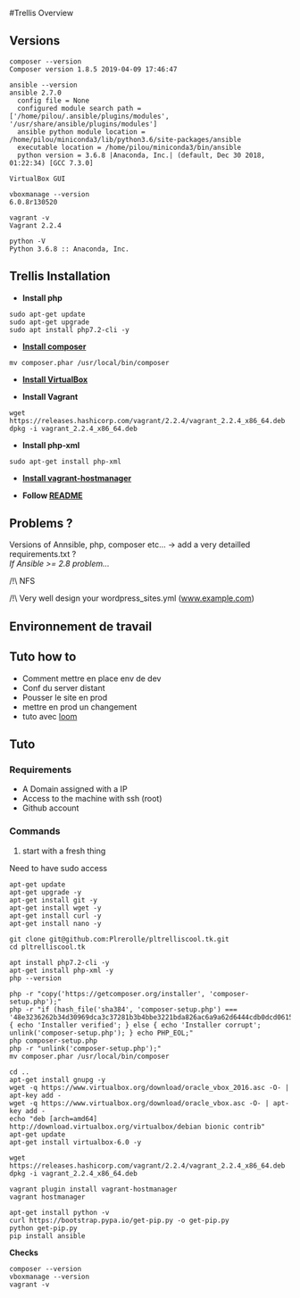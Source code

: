 #Trellis Overview

## Versions 

```
composer --version
Composer version 1.8.5 2019-04-09 17:46:47
```

```
ansible --version
ansible 2.7.0
  config file = None
  configured module search path = ['/home/pilou/.ansible/plugins/modules', '/usr/share/ansible/plugins/modules']
  ansible python module location = /home/pilou/miniconda3/lib/python3.6/site-packages/ansible
  executable location = /home/pilou/miniconda3/bin/ansible
  python version = 3.6.8 |Anaconda, Inc.| (default, Dec 30 2018, 01:22:34) [GCC 7.3.0]
```

```
VirtualBox GUI

vboxmanage --version
6.0.8r130520
```

```
vagrant -v
Vagrant 2.2.4
```

```
python -V
Python 3.6.8 :: Anaconda, Inc.
```

## Trellis Installation

- **Install php**

```
sudo apt-get update
sudo apt-get upgrade
sudo apt install php7.2-cli -y
```
  
- **[Install composer](https://getcomposer.org/download/)**  

`mv composer.phar /usr/local/bin/composer`

- **[Install VirtualBox](https://www.virtualbox.org/wiki/Linux_Downloads)**

- **Install Vagrant**

```
wget https://releases.hashicorp.com/vagrant/2.2.4/vagrant_2.2.4_x86_64.deb  
dpkg -i vagrant_2.2.4_x86_64.deb
```

- **Install php-xml**

`sudo apt-get install php-xml`

- **[Install vagrant-hostmanager](https://github.com/devopsgroup-io/vagrant-hostmanager#installation)**



- **Follow [README](https://github.com/roots/trellis)**

## Problems ?

Versions of Annsible, php, composer etc... -> add a very detailled requirements.txt ?   
_If Ansible >= 2.8 problem..._


/!\ NFS

/!\ Very well design your wordpress_sites.yml (www.example.com)

## Environnement de travail


## Tuto how to

- Comment mettre en place env de dev
- Conf du server distant
- Pousser le site en prod
- mettre en prod un changement
- tuto avec [loom](https://www.loom.com/)


## Tuto

### Requirements

- A Domain assigned with a IP
- Access to the machine with ssh (root)
- Github account

### Commands

1. start with a fresh thing

Need to have sudo access

```
apt-get update
apt-get upgrade -y
apt-get install git -y
apt-get install wget -y
apt-get install curl -y
apt-get install nano -y

git clone git@github.com:Plrerolle/pltrelliscool.tk.git
cd pltrelliscool.tk

apt install php7.2-cli -y
apt-get install php-xml -y
php --version

php -r "copy('https://getcomposer.org/installer', 'composer-setup.php');"
php -r "if (hash_file('sha384', 'composer-setup.php') === '48e3236262b34d30969dca3c37281b3b4bbe3221bda826ac6a9a62d6444cdb0dcd0615698a5cbe587c3f0fe57a54d8f5') { echo 'Installer verified'; } else { echo 'Installer corrupt'; unlink('composer-setup.php'); } echo PHP_EOL;"
php composer-setup.php
php -r "unlink('composer-setup.php');"
mv composer.phar /usr/local/bin/composer

cd ..
apt-get install gnupg -y
wget -q https://www.virtualbox.org/download/oracle_vbox_2016.asc -O- | apt-key add -
wget -q https://www.virtualbox.org/download/oracle_vbox.asc -O- | apt-key add -
echo "deb [arch=amd64] http://download.virtualbox.org/virtualbox/debian bionic contrib"
apt-get update
apt-get install virtualbox-6.0 -y

wget https://releases.hashicorp.com/vagrant/2.2.4/vagrant_2.2.4_x86_64.deb  
dpkg -i vagrant_2.2.4_x86_64.deb

vagrant plugin install vagrant-hostmanager
vagrant hostmanager

apt-get install python -v
curl https://bootstrap.pypa.io/get-pip.py -o get-pip.py
python get-pip.py
pip install ansible

```

**Checks**

```
composer --version
vboxmanage --version
vagrant -v
```